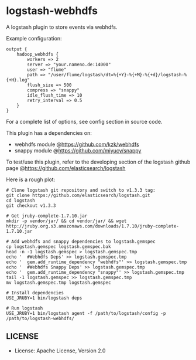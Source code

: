 logstash-webhdfs
================

A logstash plugin to store events via webhdfs.

Example configuration:

    output {
        hadoop_webhdfs {
            workers => 2
            server => "your.nameno.de:14000"
            user => "flume"
            path => "/user/flume/logstash/dt=%{+Y}-%{+M}-%{+d}/logstash-%{+H}.log"
            flush_size => 500
            compress => "snappy"
            idle_flush_time => 10
            retry_interval => 0.5
        }
    }

For a complete list of options, see config section in source code.

This plugin has a dependencies on:
* webhdfs module @<https://github.com/kzk/webhdfs>
* snappy module @<https://github.com/miyucy/snappy>

To test/use this plugin, refer to the developing section of the logstash github page @<https://github.com/elasticsearch/logstash>

Here is a rough plot:

    # Clone logstash git repository and switch to v1.3.3 tag:
    git clone https://github.com/elasticsearch/logstash.git
    cd logstash
    git checkout v1.3.3

    # Get jruby-complete-1.7.10.jar
    mkdir -p vendor/jar/ && cd vendor/jar/ && wget http://jruby.org.s3.amazonaws.com/downloads/1.7.10/jruby-complete-1.7.10.jar

    # Add webhdfs and snappy dependencies to logstash.gemspec
    cp logstash.gemspec logstash.gemspec.bak
    head -n -1 logstash.gemspec > logstash.gemspec.tmp
    echo '  #Webhdfs Deps' >> logstash.gemspec.tmp
    echo '  gem.add_runtime_dependency "webhdfs"' >> logstash.gemspec.tmp
    echo '  #Webhdfs Snappy Deps' >> logstash.gemspec.tmp
    echo '  gem.add_runtime_dependency "snappy"' >> logstash.gemspec.tmp
    tail -1 logstash.gemspec >> logstash.gemspec.tmp
    mv logstash.gemspec.tmp logstash.gemspec

    # Install dependencies
    USE_JRUBY=1 bin/logstash deps

    # Run logstash
    USE_JRUBY=1 bin/logstash agent -f /path/to/logstash/config -p /path/to/logstash-webhdfs/

## LICENSE
* License: Apache License, Version 2.0